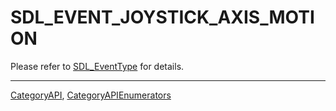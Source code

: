 # SDL_EVENT_JOYSTICK_AXIS_MOTION

Please refer to [SDL_EventType](SDL_EventType) for details.

----
[CategoryAPI](CategoryAPI), [CategoryAPIEnumerators](CategoryAPIEnumerators)

